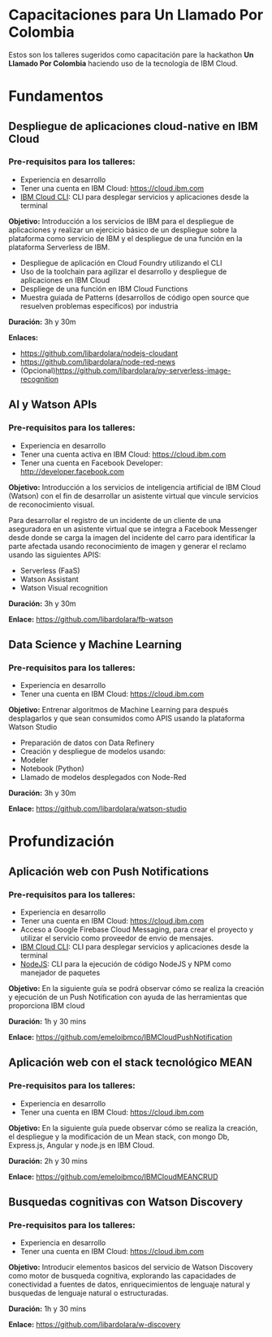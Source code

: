 # Capacitaciones para Un Llamado Por Colombia
Estos son los talleres sugeridos como capacitación pare la hackathon **Un Llamado Por Colombia** haciendo uso de la tecnología de IBM Cloud.

# Fundamentos

## Despliegue de aplicaciones cloud-native en IBM Cloud

### Pre-requisitos para los talleres:
*	Experiencia en desarrollo
*	Tener una cuenta en IBM Cloud: https://cloud.ibm.com
* [IBM Cloud CLI](https://cloud.ibm.com/docs/cli/reference/ibmcloud?topic=cloud-cli-install-ibmcloud-cli#install_use): CLI para desplegar servicios y aplicaciones desde la terminal

**Objetivo:** Introducción a los servicios de IBM para el despliegue de aplicaciones y realizar un ejercicio básico de un despliegue sobre la plataforma como servicio de IBM y el despliegue de una función en la plataforma Serverless de IBM.

*	Despliegue de aplicación en Cloud Foundry utilizando el CLI
*	Uso de la  toolchain para agilizar el desarrollo y despliegue de aplicaciones en IBM Cloud
*	Despliege de una función en IBM Cloud Functions
*	Muestra guiada de Patterns (desarrollos de código open source que resuelven problemas específicos) por industria

**Duración:** 3h y 30m

**Enlaces:**

* https://github.com/libardolara/nodejs-cloudant
* https://github.com/libardolara/node-red-news
* (Opcional)https://github.com/libardolara/py-serverless-image-recognition

## AI y Watson APIs

### Pre-requisitos para los talleres:
*	Experiencia en desarrollo
*	Tener una cuenta activa en IBM Cloud: https://cloud.ibm.com
*	Tener una cuenta en Facebook Developer: http://developer.facebook.com

**Objetivo:** Introducción a los servicios de inteligencia artificial de IBM Cloud (Watson) con el fin de desarrollar un asistente virtual que vincule servicios de reconocimiento visual. 

Para desarrollar el registro de un incidente de un cliente de una  aseguradora en un asistente virtual que se integra a Facebook Messenger desde donde se carga la imagen del incidente del carro para identificar la parte afectada usando reconocimiento de imagen y generar el reclamo usando las siguientes APIS:
*	Serverless (FaaS)
*	Watson Assistant
*	Watson Visual recognition

**Duración:** 3h y 30m

**Enlace:** 	https://github.com/libardolara/fb-watson

## Data Science y Machine Learning

### Pre-requisitos para los talleres:
*	Experiencia en desarrollo
*	Tener una cuenta en IBM Cloud: https://cloud.ibm.com


**Objetivo:** Entrenar algoritmos de Machine Learning para después desplagarlos y que sean consumidos como APIS usando la plataforma Watson Studio
*	Preparación de datos con Data Refinery
*	Creación y despliegue de modelos usando:
*	Modeler
*	Notebook (Python)
*	Llamado de modelos desplegados con Node-Red

**Duración:** 3h y 30m

**Enlace:** 		https://github.com/libardolara/watson-studio

# Profundización

## Aplicación web con Push Notifications

### Pre-requisitos para los talleres:
*	Experiencia en desarrollo
*	Tener una cuenta en IBM Cloud: https://cloud.ibm.com
* Acceso a Google Firebase Cloud Messaging, para crear el proyecto y utilizar el servicio como proveedor de envio de mensajes.
* [IBM Cloud CLI](https://cloud.ibm.com/docs/cli/reference/ibmcloud?topic=cloud-cli-install-ibmcloud-cli#install_use): CLI para desplegar servicios y aplicaciones desde la terminal
* [NodeJS](https://nodejs.org/en/): CLI para la ejecución de código NodeJS y NPM como manejador de paquetes

**Objetivo:** En la siguiente guía se podrá observar cómo se realiza la creación y ejecución de un Push Notification con ayuda de las herramientas que proporciona IBM cloud

**Duración:** 1h y 30 mins

**Enlace:** 		https://github.com/emeloibmco/IBMCloudPushNotification

## Aplicación web con el stack tecnológico MEAN

### Pre-requisitos para los talleres:
*	Experiencia en desarrollo
*	Tener una cuenta en IBM Cloud: https://cloud.ibm.com

**Objetivo:** En la siguiente guía puede observar cómo se realiza la creación, el despliegue y la modificación de un Mean stack, con mongo Db, Express.js, Angular y node.js en IBM Cloud.

**Duración:** 2h y 30 mins

**Enlace:** 		https://github.com/emeloibmco/IBMCloudMEANCRUD

## Busquedas cognitivas con Watson Discovery

### Pre-requisitos para los talleres:
*	Experiencia en desarrollo
*	Tener una cuenta en IBM Cloud: https://cloud.ibm.com

**Objetivo:** Introducir elementos basicos del servicio de Watson Discovery como motor de busqueda cognitiva, explorando las capacidades de conectividad a fuentes de datos, enriquecimientos de lenguaje natural y busquedas de lenguaje natural o estructuradas.

**Duración:** 1h y 30 mins

**Enlace:** 		https://github.com/libardolara/w-discovery

